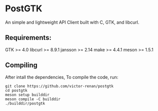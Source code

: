 # PostGTK

An simple and lightweight API Client built with C, GTK, and libcurl.


## Requirements:

GTK >= 4.0
libcurl >= 8.9.1
jansson >= 2.14
make >= 4.4.1
meson >= 1.5.1

## Compiling

After intall the dependencies, To compile the code, run:


```
git clone https://github.com/victor-renan/postgtk
cd postgtk
meson setup builddir
meson compile -C builddir
./builddir/postgtk
